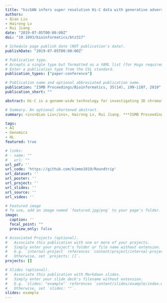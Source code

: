 ```yaml
---
title: "hicGAN infers super resolution Hi-C data with generative adversarial networks"
authors:
- Qiao Liu
- Hairong Lv
- Rui Jiang
date: "2019-07-05T00:00:00Z"
doi: "10.1093/bioinformatics/btz317"

# Schedule page publish date (NOT publication's date).
publishDate: "2019-07-05T00:00:00Z"

# Publication type.
# Accepts a single type but formatted as a YAML list (for Hugo requirements).
# Enter a publication type from the CSL standard.
publication_types: ["paper-conference"]

# Publication name and optional abbreviated publication name.
publication: "ISMB Proceedings/Bioinformatics, 35(14), i99-i107, 2019"
publication_short: ""

abstract: Hi-C is a genome-wide technology for investigating 3D chromatin conformation by measuring physical contacts between pairs of genomic regions. The resolution of Hi-C data directly impacts the effectiveness and accuracy of downstream analysis such as identifying topologically associating domains (TADs) and meaningful chromatin loops. High resolution Hi-C data are valuable resources which implicate the relationship between 3D genome conformation and function, especially linking distal regulatory elements to their target genes. However, high resolution Hi-C data across various tissues and cell types are not always available due to the high sequencing cost. It is therefore indispensable to develop computational approaches for enhancing the resolution of Hi-C data. We proposed hicGAN, an open-sourced framework, for inferring high resolution Hi-C data from low resolution Hi-C data with generative adversarial networks (GANs). To the best of our knowledge, this is the first study to apply GANs to 3D genome analysis. We demonstrate that hicGAN effectively enhances the resolution of low resolution Hi-C data by generating matrices that are highly consistent with the original high resolution Hi-C matrices. A typical scenario of usage for our approach is to enhance low resolution Hi-C data in new cell types, especially where the high resolution Hi-C data are not available. Our study not only presents a novel approach for enhancing Hi-C data resolution, but also provides fascinating insights into disclosing complex mechanism underlying the formation of chromatin contacts.

# Summary. An optional shortened abstract.
summary: <ins>Qiao Liu</ins>, Hairong Lv, Rui Jiang. ***ISMB Proceedings/Bioinformatics***, 2019

tags:
- AI
- Genomics
- HL
featured: true

# links:
# - name: ""
#   url: ""
url_pdf: ''
url_code: 'https://github.com/kimmo1019/Roundtrip'
url_dataset: ''
url_poster: ''
url_project: ''
url_slides: ''
url_source: ''
url_video: ''

# Featured image
# To use, add an image named `featured.jpg/png` to your page's folder. 
image:
  caption: ''
  focal_point: ""
  preview_only: false

# Associated Projects (optional).
#   Associate this publication with one or more of your projects.
#   Simply enter your project's folder or file name without extension.
#   E.g. `internal-project` references `content/project/internal-project/index.md`.
#   Otherwise, set `projects: []`.
projects: []

# Slides (optional).
#   Associate this publication with Markdown slides.
#   Simply enter your slide deck's filename without extension.
#   E.g. `slides: "example"` references `content/slides/example/index.md`.
#   Otherwise, set `slides: ""`.
slides: example
---
```


<!-- {{% callout note %}}
Click the *Cite* button above to demo the feature to enable visitors to import publication metadata into their reference management software.
{{% /callout %}} -->

<!-- {{% callout note %}}
Create your slides in Markdown - click the *Slides* button to check out the example.
{{% /callout %}} -->

<!-- Add the publication's **full text** or **supplementary notes** here. You can use rich formatting such as including [code, math, and images](https://docs.hugoblox.com/content/writing-markdown-latex/). -->

